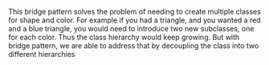  This bridge pattern solves the problem of needing to create multiple classes for shape and color. For example if you had a triangle, and you wanted a red and a blue triangle, you would need to introduce two new subclasses, one for each color. Thus the class hierarchy would keep growing. But with bridge pattern, we are able to address that by decoupling the class into two different hierarchies
